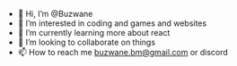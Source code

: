 - 👋 Hi, I’m @Buzwane
- 👀 I’m interested in coding and games and websites
- 🌱 I’m currently learning more about react
- 💞️ I’m looking to collaborate on things
- 📫 How to reach me buzwane.bm@gmail.com or discord

<!---
  to be honest I have no idea what to type here
--->
